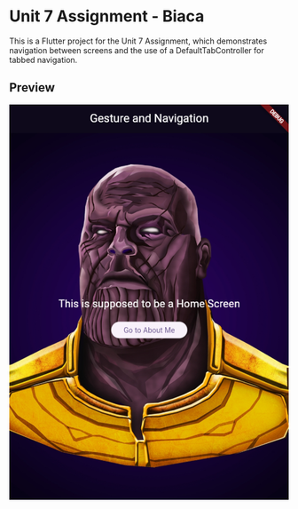 
# Unit 7 Assignment - Biaca

This is a Flutter project for the Unit 7 Assignment, which demonstrates navigation between screens and the use of a DefaultTabController for tabbed navigation.

## Preview
![My Image](assets/preview.png)